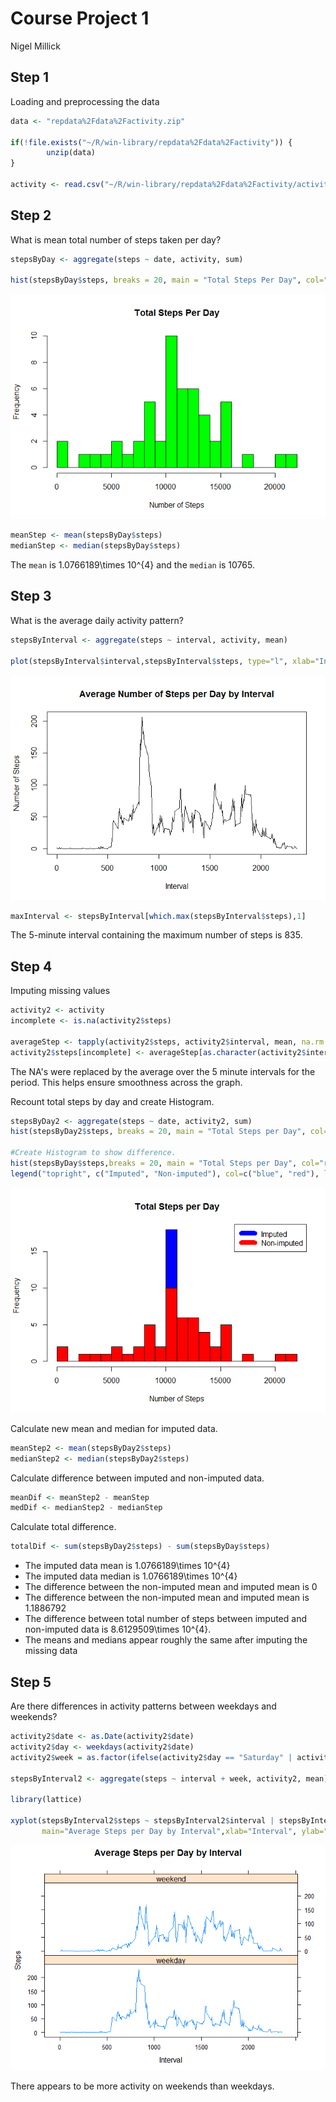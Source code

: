 # Course Project 1
Nigel Millick  

## Step 1

Loading and preprocessing the data 

```r
data <- "repdata%2Fdata%2Factivity.zip"

if(!file.exists("~/R/win-library/repdata%2Fdata%2Factivity")) {
        unzip(data)
}

activity <- read.csv("~/R/win-library/repdata%2Fdata%2Factivity/activity.csv")
```


## Step 2

What is mean total number of steps taken per day?

```r
stepsByDay <- aggregate(steps ~ date, activity, sum)

hist(stepsByDay$steps, breaks = 20, main = "Total Steps Per Day", col="green", xlab="Number of Steps")
```

![](PA1_template_files/figure-html/unnamed-chunk-2-1.png)<!-- -->

```r
meanStep <- mean(stepsByDay$steps)
medianStep <- median(stepsByDay$steps)
```

The `mean` is 1.0766189\times 10^{4} and the `median` is 10765.

## Step 3

What is the average daily activity pattern?

```r
stepsByInterval <- aggregate(steps ~ interval, activity, mean)

plot(stepsByInterval$interval,stepsByInterval$steps, type="l", xlab="Interval", ylab="Number of Steps",main="Average Number of Steps per Day by Interval")
```

![](PA1_template_files/figure-html/unnamed-chunk-3-1.png)<!-- -->

```r
maxInterval <- stepsByInterval[which.max(stepsByInterval$steps),1]
```

The 5-minute interval containing the maximum number of steps is 835.

## Step 4
Imputing missing values


```r
activity2 <- activity
incomplete <- is.na(activity2$steps)

averageStep <- tapply(activity2$steps, activity2$interval, mean, na.rm = TRUE, simplify = T)
activity2$steps[incomplete] <- averageStep[as.character(activity2$interval[incomplete])]
```

The NA's were replaced by the average over the 5 minute intervals for the period. This helps ensure smoothness across the graph.

Recount total steps by day and create Histogram. 

```r
stepsByDay2 <- aggregate(steps ~ date, activity2, sum)
hist(stepsByDay2$steps, breaks = 20, main = "Total Steps per Day", col="blue", xlab="Number of Steps")

#Create Histogram to show difference. 
hist(stepsByDay$steps,breaks = 20, main = "Total Steps per Day", col="red", xlab="Number of Steps", add=T)
legend("topright", c("Imputed", "Non-imputed"), col=c("blue", "red"), lwd=10)
```

![](PA1_template_files/figure-html/unnamed-chunk-5-1.png)<!-- -->

Calculate new mean and median for imputed data. 

```r
meanStep2 <- mean(stepsByDay2$steps)
medianStep2 <- median(stepsByDay2$steps)
```

Calculate difference between imputed and non-imputed data.

```r
meanDif <- meanStep2 - meanStep
medDif <- medianStep2 - medianStep
```

Calculate total difference.

```r
totalDif <- sum(stepsByDay2$steps) - sum(stepsByDay$steps)
```
* The imputed data mean is 1.0766189\times 10^{4}
* The imputed data median is 1.0766189\times 10^{4}
* The difference between the non-imputed mean and imputed mean is 0
* The difference between the non-imputed mean and imputed mean is 1.1886792
* The difference between total number of steps between imputed and non-imputed data is 8.6129509\times 10^{4}.
* The means and medians appear roughly the same after imputing the missing data


## Step 5
Are there differences in activity patterns between weekdays and weekends? 

```r
activity2$date <- as.Date(activity2$date)
activity2$day <- weekdays(activity2$date)
activity2$week = as.factor(ifelse(activity2$day == "Saturday" | activity2$day == "Sunday", "weekend", "weekday"))

stepsByInterval2 <- aggregate(steps ~ interval + week, activity2, mean)

library(lattice)

xyplot(stepsByInterval2$steps ~ stepsByInterval2$interval | stepsByInterval2$week, 
       main="Average Steps per Day by Interval",xlab="Interval", ylab="Steps",layout=c(1,2), type="l")
```

![](PA1_template_files/figure-html/unnamed-chunk-9-1.png)<!-- -->

There appears to be more activity on weekends than weekdays.
